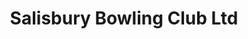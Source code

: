 ---
title: "Salisbury Bowling Club Ltd"
address: "41-47, Salisbury Avenue, Belfast, Co. Antrim BT15 5DZ"
tel: "028 9077 0549"
county: "Antrim"
category: "Bowling"
type: "Content"
lat: "54.626827"
lng: "-5.941523"
---